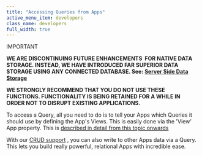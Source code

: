 ```yaml
---
title: "Accessing Queries from Apps"
active_menu_item: developers
class_name: developers
full_width: true
---
```



IMPORTANT

**WE ARE DISCONTINUING FUTURE ENHANCEMENTS  FOR NATIVE DATA STORAGE. INSTEAD, WE HAVE INTRODUCED FAR SUPERIOR DATA STORAGE USING ANY CONNECTED DATABASE. See: [Server Side Data Storage](../../data-storage/server-side-data-storage/)**

**WE STRONGLY RECOMMEND THAT YOU DO NOT USE THESE FUNCTIONS. FUNCTIONALITY IS BEING RETAINED FOR A WHILE IN ORDER NOT TO DISRUPT EXISTING APPLICATIONS.**

To access a Query, all you need to do is to tell your Apps which Queries it should use by defining the App's Views. This is easily done via the 'View' App property. This is [described in detail from this topic onwards](../data-integration,-reporting-dashboards/data-section-properties/configuring-the-app-to-access)

With our [CRUD support](../data-storage-management/crud-in-detail/) , you can also write to other Apps data via a Query. This lets you build really powerful, relational Apps with incredible ease.

